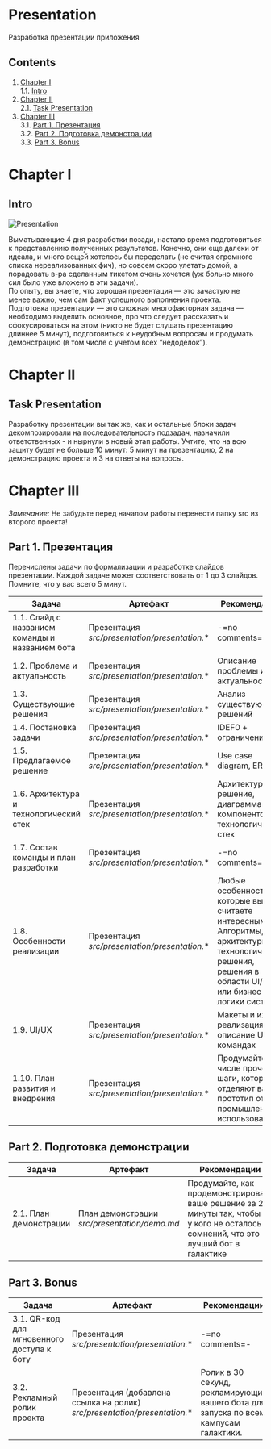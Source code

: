 # Presentation

Разработка презентации приложения

## Contents

1. [Chapter I](#chapter-i) \
   1.1. [Intro](#intro)
2. [Chapter II](#chapter-ii) \
   2.1. [Task Presentation](#task-presentation)
3. [Chapter III](#chapter-iii) \
   3.1. [Part 1. Презентация](#part-1-презентация)  
   3.2. [Part 2. Подготовка демонстрации](#part-2-подготовка-демонстрации)  
   3.3. [Part 3. Bonus](#part-3-bonus)


# Chapter I

## Intro

![Presentation](misc/images/Presentation.PNG)

Выматывающие 4 дня разработки позади, настало время подготовиться к представлению полученных результатов. Конечно, они
еще далеки от идеала, и много вещей хотелось бы переделать (не считая огромного списка нереализованных фич), но совсем
скоро улетать домой, а порадовать в-ра сделанным тикетом очень хочется (уж больно много сил было уже вложено в эти
задачи).  
По опыту, вы знаете, что хорошая презентация — это зачастую не менее важно, чем сам факт успешного выполнения проекта.
Подготовка презентации — это сложная многофакторная задача — необходимо выделить основное, про что следует рассказать и
сфокусироваться на этом (никто не будет слушать презентацию длиннее 5 минут), подготовиться к неудобным вопросам и
продумать демонстрацию (в том числе с учетом всех “недоделок”).


# Chapter II

## Task Presentation

Разработку презентации вы так же, как и остальные блоки задач декомпозировали на последовательность подзадач, назначили
ответственных - и нырнули в новый этап работы. Учтите, что на всю защиту будет не больше 10 минут: 5 минут на презентацию, 2 на демонстрацию проекта и 3 на ответы на вопросы.


# Chapter III

*Замечание:* Не забудьте перед началом работы перенести папку src из второго проекта!

## Part 1. Презентация

Перечислены задачи по формализации и разработке слайдов презентации. Каждой задаче может соответствовать от 1 до 3
слайдов. Помните, что у вас всего 5 минут.

| Задача | Артефакт                                            | Рекомендации |  
|--------|-----------------------------------------------------|--------------|  
| 1.1. Слайд с названием команды и названием бота | Презентация <br/> *src/presentation/presentation.** | -=no comments=- |
| 1.2. Проблема и актуальность | Презентация <br/> *src/presentation/presentation.** | Описание проблемы и актуальности |
| 1.3. Существующие решения  | Презентация <br/> *src/presentation/presentation.** | Анализ существующий решений | 
| 1.4. Постановка задачи | Презентация <br/> *src/presentation/presentation.** | IDEF0 + ограничения |  
| 1.5. Предлагаемое решение | Презентация <br/> *src/presentation/presentation.** | Use case diagram, ERD |  
| 1.6. Архитектура и технологический стек | Презентация <br/> *src/presentation/presentation.** | Архитектурное решение, диаграмма компонентов, технологический стек |
| 1.7. Состав команды и план разработки | Презентация <br/> *src/presentation/presentation.** | -=no comments=- |
| 1.8. Особенности реализации | Презентация <br/> *src/presentation/presentation.** | Любые особенности, которые вы считаете интересными. Алгоритмы, архитектурные и технологические решения, решения в области UI/UX или бизнес-логики системы |
| 1.9. UI/UX  | Презентация <br/> *src/presentation/presentation.** | Макеты и их реализация или описание UI на командах | 
| 1.10. План развития и внедрения | Презентация *src/presentation/presentation.** | Продумайте в числе прочего шаги, которые отделяют ваш прототип от промышленного использования |  

## Part 2. Подготовка демонстрации

| Задача | Артефакт | Рекомендации |  
|--------|---------|--------------|  
| 2.1. План демонстрации | План демонстрации <br/> *src/presentation/demo.md*  | Продумайте, как продемонстрировать ваше решение за 2 минуты так, чтобы ни у кого не осталось сомнений, что это лучший бот в галактике |

## Part 3. Bonus

| Задача                 | Артефакт                                                                        | Рекомендации    |  
|------------------------|---------------------------------------------------------------------------------|-----------------|  
| 3.1. QR-код для мгновенного доступа к боту | Презентация <br/> *src/presentation/presentation.** | -=no comments=- |
| 3.2. Рекламный ролик проекта | Презентация (добавлена ссылка на ролик) <br/> *src/presentation/presentation.** | Ролик в 30 секунд, рекламирующий вашего бота для запуска по всем кампусам галактики. |
